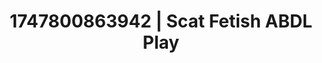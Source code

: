 ---
categories:
- Face fucking
- Raw connection
- Sensual slow talk
- Consent-based play
- Lover's breath
image: /assets/images/1747800863942.jpg
layout: post
seo:
  description: Featured content with high-quality Scat Fetish, ABDL Play. HD images
    available.
  keywords: Scat Fetish, ABDL Play
  og_image: /assets/images/1747800863942.jpg
  schema_type: VisualArtwork
tags:
- ABDL Play
- '#1747800863942'
- Scat Fetish
title: 1747800863942 | Scat Fetish ABDL Play
---